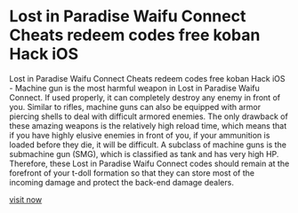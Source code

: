 # Lost in Paradise Waifu Connect Cheats redeem codes free koban Hack iOS

Lost in Paradise Waifu Connect Cheats redeem codes free koban Hack iOS - Machine gun is the most harmful weapon in Lost in Paradise Waifu Connect. If used properly, it can completely destroy any enemy in front of you. Similar to rifles, machine guns can also be equipped with armor piercing shells to deal with difficult armored enemies. The only drawback of these amazing weapons is the relatively high reload time, which means that if you have highly elusive enemies in front of you, if your ammunition is loaded before they die, it will be difficult. A subclass of machine guns is the submachine gun (SMG), which is classified as tank and has very high HP. Therefore, these Lost in Paradise Waifu Connect codes should remain at the forefront of your t-doll formation so that they can store most of the incoming damage and protect the back-end damage dealers.

<a href="https://yintamod.xyz/lost-in-paradise-waifu-connect/">visit now</a>
